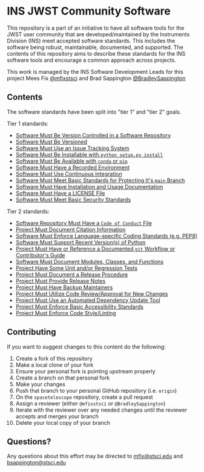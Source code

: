 # INS JWST Community Software

This repository is a part of an initiative to have all software tools for the JWST user community that are developed/maintained by the Instruments Division (INS) meet accepted software standards. This includes the software being robust, maintainable, documented, and supported. The contents of this repository aims to describe these standards for the INS software tools and encourage a common approach across projects.

This work is managed by the INS Software Development Leads for this project Mees Fix [@mfixstsci](https://github.com/mfixstsci) and Brad Sappington [@BradleySappington](https://github.com/BradleySappington)

## Contents

The software standards have been split into "tier 1" and "tier 2" goals.

Tier 1 standards:
- [Software Must Be Version Controlled in a Software Repository](tier1_standards/version_controlled_in_repo.md)
- [Software Must Be Versioned](tier1_standards/versioned_releases.md)
- [Software Must Use an Issue Tracking System](tier1_standards/issue_tracking_system.md)
- [Software Must Be Installable with `python setup.py install`](tier1_standards/package_structure.md)
- [Software Must Be Available with `conda` or `pip`](tier1_standards/conda_or_pip.md)
- [Software Must Have a Recorded Environment](tier1_standards/software_environment.md)
- [Software Must Use Continuous Integration](tier1_standards/ci.md)
- [Software Must Meet Basic Standards for Protecting It's `main` Branch](tier1_standards/protected_main_branch.md)
- [Software Must Have Installation and Usage Documentation](tier1_standards/documentation.md)
- [Software Must Have a LICENSE File](tier1_standards/license_file.md)
- [Software Must Meet Basic Security Standards](tier1_standards/security_standards.md)

Tier 2 standards:

- [Software Repository Must Have a ``Code of Conduct`` File](tier2_standards/code_of_conduct.md)
- [Project Must Document Citation Information](tier2_standards/citation_information.md)
- [Software Must Enforce Language-specific Coding Standards (e.g. PEP8)](tier2_standards/coding_standards.md)
- [Software Must Support Recent Version(s) of Python](tier2_standards/python_version.md)
- [Project Must Have or Reference a Documented ``git`` Workflow or Contributor's Guide](tier2_standards/git_workflow.md)
- [Software Must Document Modules, Classes, and Functions](tier2_standards/api_documentation.md)
- [Project Have Some Unit and/or Regression Tests](tier2_standards/test_coverage.md)
- [Project Must Document a Release Procedure](tier2_standards/release_procedure.md)
- [Project Must Provide Release Notes](tier2_standards/release_notes.md)
- [Project Must Have Backup Maintainers](tier2_standards/backup_maintainers.md)
- [Project Must Utilize Code Review/Approval for New Changes](tier2_standards/code_review.md)
- [Project Must Use an Automated Dependency Update Tool](tier2_standards/automated_dependency.md)
- [Project Must Enforce Basic Accessibility Standards](tier2_standards/accessibility_standards.md)
- [Project Must Enforce Code Style/Linting](tier2_standards/linting.md)

## Contributing

If you want to suggest changes to this content do the following:
1. Create a fork of this repository
2. Make a local clone of your fork
3. Ensure your personal fork is pointing upstream properly
4. Create a branch on that personal fork
5. Make your changes
6. Push that branch to your personal GitHub repository (i.e. ``origin``)
7. On the ``spacetelescope`` repository, create a pull request
8. Assign a reviewer (either ``@mfixstsci`` or ``@BradleySappington``)
9. Iterate with the reviewer over any needed changes until the reviewer accepts and merges your branch
10. Delete your local copy of your branch

## Questions?

Any questions about this effort may be directed to mfix@stsci.edu and bsappington@stsci.edu
